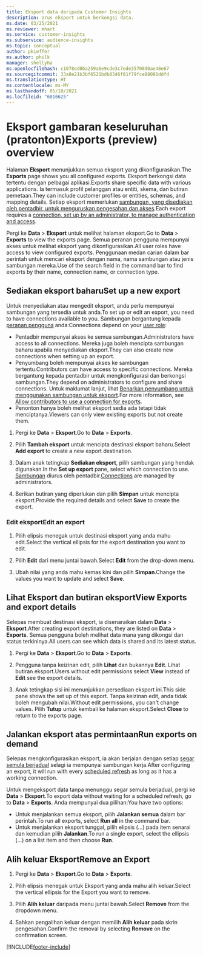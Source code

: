 ```yaml
---
title: Eksport data daripada Customer Insights
description: Urus eksport untuk berkongsi data.
ms.date: 03/25/2021
ms.reviewer: mhart
ms.service: customer-insights
ms.subservice: audience-insights
ms.topic: conceptual
author: pkieffer
ms.author: philk
manager: shellyha
ms.openlocfilehash: c1078ed0ba259a6e9cde3c7ede3570890ae48e67
ms.sourcegitcommit: 33a8e21b3bf6521bdb8346f81f79fce88091ddfd
ms.translationtype: HT
ms.contentlocale: ms-MY
ms.lasthandoff: 05/10/2021
ms.locfileid: "6016625"
---
```

# <a name="exports-preview-overview"></a><span data-ttu-id="c8d5b-103">Eksport gambaran keseluruhan (pratonton)</span><span class="sxs-lookup"><span data-stu-id="c8d5b-103">Exports (preview) overview</span></span>

<span data-ttu-id="c8d5b-104">Halaman **Eksport** menunjukkan semua eksport yang dikonfigurasikan.</span><span class="sxs-lookup"><span data-stu-id="c8d5b-104">The **Exports** page shows you all configured exports.</span></span> <span data-ttu-id="c8d5b-105">Eksport berkongsi data tertentu dengan pelbagai aplikasi.</span><span class="sxs-lookup"><span data-stu-id="c8d5b-105">Exports share specific data with various applications.</span></span> <span data-ttu-id="c8d5b-106">Ia termasuk profil pelanggan atau entiti, skema, dan butiran pemetaan.</span><span class="sxs-lookup"><span data-stu-id="c8d5b-106">They can include customer profiles or entities, schemas, and mapping details.</span></span> <span data-ttu-id="c8d5b-107">Setiap eksport memerlukan [sambungan, yang disediakan oleh pentadbir, untuk menguruskan pengesahan dan akses](connections.md).</span><span class="sxs-lookup"><span data-stu-id="c8d5b-107">Each export requires a [connection, set up by an administrator, to manage authentication and access](connections.md).</span></span>

<span data-ttu-id="c8d5b-108">Pergi ke **Data** > **Eksport** untuk melihat halaman eksport.</span><span class="sxs-lookup"><span data-stu-id="c8d5b-108">Go to **Data** > **Exports** to view the exports page.</span></span> <span data-ttu-id="c8d5b-109">Semua peranan pengguna mempunyai akses untuk melihat eksport yang dikonfigurasikan.</span><span class="sxs-lookup"><span data-stu-id="c8d5b-109">All user roles have access to view configured exports.</span></span> <span data-ttu-id="c8d5b-110">Penggunaan medan carian dalam bar perintah untuk mencari eksport dengan nama, nama sambungan atau jenis sambungan mereka.</span><span class="sxs-lookup"><span data-stu-id="c8d5b-110">Use of the search field in the command bar to find exports by their name, connection name, or connection type.</span></span>

## <a name="set-up-a-new-export"></a><span data-ttu-id="c8d5b-111">Sediakan eksport baharu</span><span class="sxs-lookup"><span data-stu-id="c8d5b-111">Set up a new export</span></span>

<span data-ttu-id="c8d5b-112">Untuk menyediakan atau mengedit eksport, anda perlu mempunyai sambungan yang tersedia untuk anda.</span><span class="sxs-lookup"><span data-stu-id="c8d5b-112">To set up or edit an export, you need to have connections available to you.</span></span> <span data-ttu-id="c8d5b-113">Sambungan bergantung kepada [peranan pengguna](permissions.md) anda:</span><span class="sxs-lookup"><span data-stu-id="c8d5b-113">Connections depend on your [user role](permissions.md):</span></span>
- <span data-ttu-id="c8d5b-114">Pentadbir mempunyai akses ke semua sambungan.</span><span class="sxs-lookup"><span data-stu-id="c8d5b-114">Administrators have access to all connections.</span></span> <span data-ttu-id="c8d5b-115">Mereka juga boleh mencipta sambungan baharu apabila menyediakan eksport.</span><span class="sxs-lookup"><span data-stu-id="c8d5b-115">They can also create new connections when setting up an export.</span></span>
- <span data-ttu-id="c8d5b-116">Penyumbang boleh mempunyai akses ke sambungan tertentu.</span><span class="sxs-lookup"><span data-stu-id="c8d5b-116">Contributors can have access to specific connections.</span></span> <span data-ttu-id="c8d5b-117">Mereka bergantung kepada pentadbir untuk mengkonfigurasi dan berkongsi sambungan.</span><span class="sxs-lookup"><span data-stu-id="c8d5b-117">They depend on administrators to configure and share connections.</span></span> <span data-ttu-id="c8d5b-118">Untuk maklumat lanjut, lihat [Benarkan penyumbang untuk menggunakan sambungan untuk eksport](connections.md#allow-contributors-to-use-a-connection-for-exports).</span><span class="sxs-lookup"><span data-stu-id="c8d5b-118">For more information, see [Allow contributors to use a connection for exports](connections.md#allow-contributors-to-use-a-connection-for-exports).</span></span>
- <span data-ttu-id="c8d5b-119">Penonton hanya boleh melihat eksport sedia ada tetapi tidak menciptanya.</span><span class="sxs-lookup"><span data-stu-id="c8d5b-119">Viewers can only view existing exports but not create them.</span></span>

1. <span data-ttu-id="c8d5b-120">Pergi ke **Data** > **Eksport**.</span><span class="sxs-lookup"><span data-stu-id="c8d5b-120">Go to **Data** > **Exports**.</span></span>

1. <span data-ttu-id="c8d5b-121">Pilih **Tambah eksport** untuk mencipta destinasi eksport baharu.</span><span class="sxs-lookup"><span data-stu-id="c8d5b-121">Select **Add export** to create a new export destination.</span></span>

1. <span data-ttu-id="c8d5b-122">Dalam anak tetingkap **Sediakan eksport**, pilih sambungan yang hendak digunakan.</span><span class="sxs-lookup"><span data-stu-id="c8d5b-122">In the **Set up export** pane, select which connection to use.</span></span> <span data-ttu-id="c8d5b-123">[Sambungan](connections.md) diurus oleh pentadbir.</span><span class="sxs-lookup"><span data-stu-id="c8d5b-123">[Connections](connections.md) are managed by administrators.</span></span> 

1. <span data-ttu-id="c8d5b-124">Berikan butiran yang diperlukan dan pilih **Simpan** untuk mencipta eksport.</span><span class="sxs-lookup"><span data-stu-id="c8d5b-124">Provide the required details and select **Save** to create the export.</span></span>

### <a name="edit-an-export"></a><span data-ttu-id="c8d5b-125">Edit eksport</span><span class="sxs-lookup"><span data-stu-id="c8d5b-125">Edit an export</span></span>

1. <span data-ttu-id="c8d5b-126">Pilih elipsis menegak untuk destinasi eksport yang anda mahu edit.</span><span class="sxs-lookup"><span data-stu-id="c8d5b-126">Select the vertical ellipsis for the export destination you want to edit.</span></span>

1. <span data-ttu-id="c8d5b-127">Pilih **Edit** dari menu juntai bawah.</span><span class="sxs-lookup"><span data-stu-id="c8d5b-127">Select **Edit** from the drop-down menu.</span></span>

1. <span data-ttu-id="c8d5b-128">Ubah nilai yang anda mahu kemas kini dan pilih **Simpan**.</span><span class="sxs-lookup"><span data-stu-id="c8d5b-128">Change the values you want to update and select **Save**.</span></span>

## <a name="view-exports-and-export-details"></a><span data-ttu-id="c8d5b-129">Lihat Eksport dan butiran eksport</span><span class="sxs-lookup"><span data-stu-id="c8d5b-129">View Exports and export details</span></span>

<span data-ttu-id="c8d5b-130">Selepas membuat destinasi eksport, ia disenaraikan dalam **Data** > **Eksport**.</span><span class="sxs-lookup"><span data-stu-id="c8d5b-130">After creating export destinations, they are listed on **Data** > **Exports**.</span></span> <span data-ttu-id="c8d5b-131">Semua pengguna boleh melihat data mana yang dikongsi dan status terkininya.</span><span class="sxs-lookup"><span data-stu-id="c8d5b-131">All users can see which data is shared and its latest status.</span></span>

1. <span data-ttu-id="c8d5b-132">Pergi ke **Data** > **Eksport**.</span><span class="sxs-lookup"><span data-stu-id="c8d5b-132">Go to **Data** > **Exports**.</span></span>

1. <span data-ttu-id="c8d5b-133">Pengguna tanpa keizinan edit, pilih **Lihat** dan bukannya **Edit**. Lihat butiran eksport.</span><span class="sxs-lookup"><span data-stu-id="c8d5b-133">Users without edit permissions select **View** instead of **Edit** see the export details.</span></span>

1. <span data-ttu-id="c8d5b-134">Anak tetingkap sisi ini menunjukkan persediaan eksport ini.</span><span class="sxs-lookup"><span data-stu-id="c8d5b-134">This side pane shows the set up of this export.</span></span> <span data-ttu-id="c8d5b-135">Tanpa keizinan edit, anda tidak boleh mengubah nilai.</span><span class="sxs-lookup"><span data-stu-id="c8d5b-135">Without edit permissions, you can't change values.</span></span> <span data-ttu-id="c8d5b-136">Pilih **Tutup** untuk kembali ke halaman eksport.</span><span class="sxs-lookup"><span data-stu-id="c8d5b-136">Select **Close** to return to the exports page.</span></span>

## <a name="run-exports-on-demand"></a><span data-ttu-id="c8d5b-137">Jalankan eksport atas permintaan</span><span class="sxs-lookup"><span data-stu-id="c8d5b-137">Run exports on demand</span></span>

<span data-ttu-id="c8d5b-138">Selepas mengkonfigurasikan eksport, ia akan berjalan dengan setiap [segar semula berjadual](system.md#schedule-tab) selagi ia mempunyai sambungan kerja.</span><span class="sxs-lookup"><span data-stu-id="c8d5b-138">After configuring an export, it will run with every [scheduled refresh](system.md#schedule-tab) as long as it has a working connection.</span></span>

<span data-ttu-id="c8d5b-139">Untuk mengeksport data tanpa menunggu segar semula berjadual, pergi ke **Data** > **Eksport**.</span><span class="sxs-lookup"><span data-stu-id="c8d5b-139">To export data without waiting for a scheduled refresh, go to **Data** > **Exports**.</span></span> <span data-ttu-id="c8d5b-140">Anda mempunyai dua pilihan:</span><span class="sxs-lookup"><span data-stu-id="c8d5b-140">You have two options:</span></span>

- <span data-ttu-id="c8d5b-141">Untuk menjalankan semua eksport, pilih **Jalankan semua** dalam bar perintah.</span><span class="sxs-lookup"><span data-stu-id="c8d5b-141">To run all exports, select **Run all** in the command bar.</span></span> 
- <span data-ttu-id="c8d5b-142">Untuk menjalankan eksport tunggal, pilih elipsis (...) pada item senarai dan kemudian pilih **Jalankan**.</span><span class="sxs-lookup"><span data-stu-id="c8d5b-142">To run a single export, select the ellipsis (...) on a list item and then choose **Run**.</span></span>

## <a name="remove-an-export"></a><span data-ttu-id="c8d5b-143">Alih keluar Eksport</span><span class="sxs-lookup"><span data-stu-id="c8d5b-143">Remove an Export</span></span>

1. <span data-ttu-id="c8d5b-144">Pergi ke **Data** > **Eksport**.</span><span class="sxs-lookup"><span data-stu-id="c8d5b-144">Go to **Data** > **Exports**.</span></span>

1. <span data-ttu-id="c8d5b-145">Pilih elipsis menegak untuk Eksport yang anda mahu alih keluar.</span><span class="sxs-lookup"><span data-stu-id="c8d5b-145">Select the vertical ellipsis for the Export you want to remove.</span></span>

1. <span data-ttu-id="c8d5b-146">Pilih **Alih keluar** daripada menu juntai bawah.</span><span class="sxs-lookup"><span data-stu-id="c8d5b-146">Select **Remove** from the dropdown menu.</span></span>

1. <span data-ttu-id="c8d5b-147">Sahkan pengalihan keluar dengan memilih **Alih keluar** pada skrin pengesahan.</span><span class="sxs-lookup"><span data-stu-id="c8d5b-147">Confirm the removal by selecting **Remove** on the confirmation screen.</span></span>


[!INCLUDE[footer-include](../includes/footer-banner.md)]
